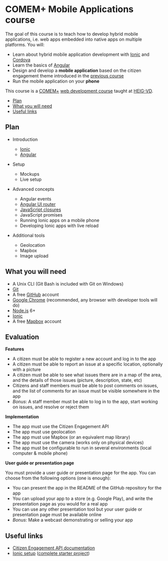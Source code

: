 # COMEM+ Mobile Applications course

The goal of this course is to teach how to develop hybrid mobile applications, i.e. web apps embedded into native apps on multiple platforms.
You will:

* Learn about hybrid mobile application development with [Ionic][ionic] and [Cordova][cordova]
* Learn the basics of [Angular][angular]
* Design and develop a **mobile application** based on the citizen engagement theme introduced in the [previous course][webserv]
* Run the mobile application on your **phone**

This course is a [COMEM+][comem] [web development course][comem-webdev] taught at [HEIG-VD][heig].

<!-- START doctoc generated TOC please keep comment here to allow auto update -->
<!-- DON'T EDIT THIS SECTION, INSTEAD RE-RUN doctoc TO UPDATE -->


- [Plan](#plan)
- [What you will need](#what-you-will-need)
- [Useful links](#useful-links)

<!-- END doctoc generated TOC please keep comment here to allow auto update -->



## Plan

* Introduction
  * [Ionic](https://mediacomem.github.io/comem-webdev-docs/2017/subjects/ionic?home=MediaComem%2Fcomem-appmob%23readme)
  * [Angular](https://mediacomem.github.io/comem-webdev-docs/2017/subjects/angular?home=MediaComem%2Fcomem-appmob%23readme)

* Setup
  * Mockups
  * Live setup

* Advanced concepts
  * Angular events
  * [Angular UI router](https://mediacomem.github.io/comem-webdev-docs/2017/subjects/angular-ui-router?home=MediaComem%2Fcomem-appmob%23readme)
  * [JavaScript closures](https://mediacomem.github.io/comem-webdev-docs/2017/subjects/js-closures?home=MediaComem%2Fcomem-appmob%23readme)
  * JavaScript promises
  * Running Ionic apps on a mobile phone
  * Developing Ionic apps with live reload

* Additional tools
  * Geolocation
  * Mapbox
  * Image upload



## What you will need

* A Unix CLI (Git Bash is included with Git on Windows)
* [Git][git-downloads]
* A free [GitHub][github] account
* [Google Chrome][chrome] (recommended, any browser with developer tools will do)
* [Node.js][node] 6+
* [Ionic][ionic-getting-started]
* A free [Mapbox][mapbox] account



## Evaluation

**Features**

* A citizen must be able to register a new account and log in to the app
* A citizen must be able to report an issue at a specific location, optionally with a picture
* A citizen must be able to see what issues there are in a map of the area, and the details of those issues (picture, description, state, etc)
* Citizens and staff members must be able to post comments on issues, and the list of comments for an issue must be visible somewhere in the app
* *Bonus*: A staff member must be able to log in to the app, start working on issues, and resolve or reject them

**Implementation**

* The app must use the Citizen Engagement API
* The app must use geolocation
* The app must use Mapbox (or an equivalent map library)
* The app must use the camera (works only on physical devices)
* The app must be configurable to run in several environments (local computer & mobile phone)

**User guide or presentation page**

You must provide a user guide or presentation page for the app.
You can choose from the following options (one is enough):

* You can present the app in the README of the GitHub repository for the app
* You can upload your app to a store (e.g. Google Play), and write the presentation page as you would for a real app
* You can use any other presentation tool but your user guide or presentation page must be available online
* *Bonus*: Make a webcast demonstrating or selling your app



## Useful links

* [Citizen Engagement API documentation](https://mediacomem.github.io/comem-citizen-engagement-api)
* [Ionic setup](https://github.com/MediaComem/comem-citizen-engagement-ionic-setup) ([complete starter project](https://github.com/MediaComem/comem-citizen-engagement-ionic-starter))



[angular]: https://angularjs.org
[chrome]: https://www.google.com/chrome/
[comem]: http://www.heig-vd.ch/comem
[comem-webdev]: https://github.com/MediaComem/comem-webdev
[cordova]: https://cordova.apache.org
[git-downloads]: https://git-scm.com/downloads
[github]: https://github.com
[heig]: http://www.heig-vd.ch
[ionic]: http://ionicframework.com
[ionic-getting-started]: http://ionicframework.com/getting-started/
[mapbox]: https://www.mapbox.com
[node]: https://nodejs.org/
[webserv]: https://github.com/MediaComem/comem-webserv
